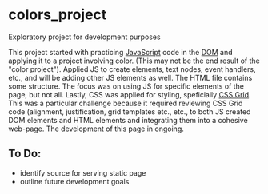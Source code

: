 # colors_project
Exploratory project for development purposes

This project started with practicing [JavaScript](https://developer.mozilla.org/en-US/docs/Web/JavaScript) code in the [DOM](https://developer.mozilla.org/en-US/docs/Web/API/Document_Object_Model) and applying it to a project involving color. (This may not be the end result of the "color project"). Applied JS to create elements, text nodes, event handlers, etc., and will be adding other JS elements as well. The HTML file contains some structure. The focus was on using JS for specific elements of the page, but not all. Lastly, CSS was applied for styling, speficially [CSS Grid](https://developer.mozilla.org/en-US/docs/Web/CSS/CSS_Grid_Layout/Basic_Concepts_of_Grid_Layout). This was a particular challenge because it required reviewing CSS Grid code (alignment, justification, grid templates etc., etc., to both JS created DOM elements and HTML elements and integrating them into a cohesive web-page. The development of this page in ongoing.

## To Do:
- identify source for serving static page
- outline future development goals

